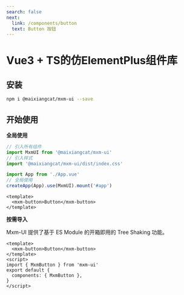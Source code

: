 ```yaml
---
search: false
next:
  link: /components/button
  text: Button 按钮
---
```


# Vue3 + TS的仿ElementPlus组件库

## 安装

```bash
npm i @maixiangcat/mxm-ui --save
```

## 开始使用

**全局使用**

```js
// 引入所有组件
import MxmUI from '@maixiangcat/mxm-ui'
// 引入样式
import '@maixiangcat/mxm-ui/dist/index.css'

import App from './App.vue'
// 全局使用
createApp(App).use(MxmUI).mount('#app')
```

```vue
<template>
  <mxm-button>Button</mxm-button>
</template>
```

**按需导入**

Mxm-UI 提供了基于 ES Module 的开箱即用的 Tree Shaking 功能。

```vue
<template>
  <mxm-button>Button</mxm-button>
</template>
<script>
import { MxmButton } from 'mxm-ui'
export default {
  components: { MxmButton },
}
</script>
```
